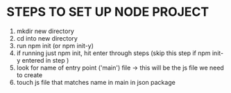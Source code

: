 # STEPS TO SET UP NODE PROJECT
1. mkdir new directory
2. cd into new directory
3. run npm init (or npm init-y)
4. if running just npm init, hit enter through steps (skip this step if npm init-y entered in step )
5. look for name of  entry point ('main') file -> this will be the js file we need to create
6. touch js file that matches name in main in json package